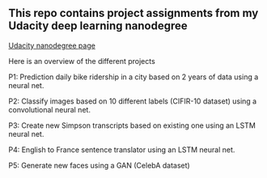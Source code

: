 ## This repo contains project assignments from my Udacity deep learning nanodegree

[Udacity nanodegree page](https://www.udacity.com/course/deep-learning-nanodegree-foundation--nd101)

Here is an overview of the different projects

P1: Prediction daily bike ridership in a city based on  2 years of data using a neural net.

P2: Classify images based on 10 different labels (CIFIR-10 dataset) using a convolutional neural net.

P3: Create new Simpson transcripts based on existing one using an LSTM neural net.

P4: English to France sentence translator using an LSTM neural net.

P5: Generate new faces using a GAN (CelebA dataset)